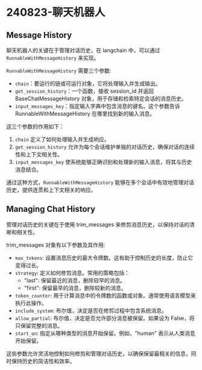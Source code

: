 # 240823-聊天机器人

## Message History

聊天机器人的关键在于管理对话历史，在 langchain 中，可以通过 `RunnableWithMessageHistory` 来实现。

`RunnableWithMessageHistory` 需要三个参数:
- `chain`：要运行的链或可运行对象，它将处理输入并生成输出。
- `get_session_history`：一个函数，接收 session_id 并返回 BaseChatMessageHistory 对象，用于存储和检索特定会话的消息历史。
- `input_messages_key`：指定输入字典中包含消息的键名。这个参数告诉 RunnableWithMessageHistory 在哪里找到新的输入消息。

这三个参数的作用如下：
1. `chain` 定义了如何处理输入并生成响应。
2. `get_session_history` 允许为每个会话维护单独的对话历史，确保对话的连续性和上下文相关性。
3. `input_messages_key` 使系统能够正确识别和处理新的输入消息，将其与历史消息结合。

通过这种方式，`RunnableWithMessageHistory` 能够在多个会话中有效地管理对话历史，提供连贯和上下文相关的响应。

## Managing Chat History

管理对话历史的关键在于使用 trim_messages 来修剪消息历史，以保持对话的清晰和相关性。

trim_messages 对象有以下参数及其作用:

- `max_tokens`: 设置消息历史的最大令牌数。这有助于控制历史的长度，防止它变得过长。
- `strategy`: 定义如何修剪消息。常用的策略包括：
  - "last": 保留最近的消息，删除较早的消息。
  - "first": 保留最早的消息，删除较新的消息。
- `token_counter`: 用于计算消息中的令牌数的函数或对象。通常使用语言模型来执行此操作。
- `include_system`: 布尔值，决定是否在修剪过程中包含系统消息。
- `allow_partial`: 布尔值，决定是否允许部分消息被保留。如果设为 False，将只保留完整的消息。
- `start_on`: 指定从哪种类型的消息开始保留。例如，"human" 表示从人类消息开始保留。

这些参数允许灵活地控制如何修剪和管理对话历史，以确保保留最相关的信息，同时保持历史的简洁性和效率。
